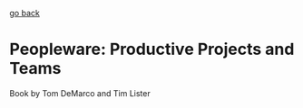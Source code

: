 [go back](https://github.com/pkardas/learning)

# Peopleware: Productive Projects and Teams

Book by Tom DeMarco and Tim Lister 
